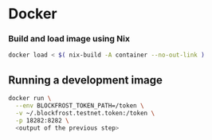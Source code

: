 # Docker

### Build and load image using Nix

```sh
docker load < $( nix-build -A container --no-out-link )
```

## Running a development image

```sh
docker run \
  --env BLOCKFROST_TOKEN_PATH=/token \
  -v ~/.blockfrost.testnet.token:/token \
  -p 18282:8282 \
  <output of the previous step>
```
